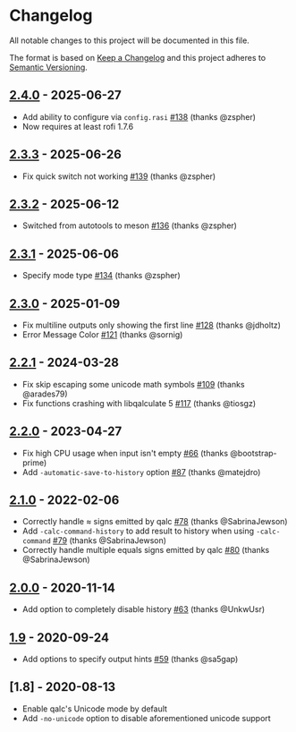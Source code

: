 # Changelog

All notable changes to this project will be documented in this file.

The format is based on [Keep a Changelog](http://keepachangelog.com/)
and this project adheres to [Semantic Versioning](http://semver.org/).

## [2.4.0] - 2025-06-27
- Add ability to configure via `config.rasi` [#138](https://github.com/svenstaro/rofi-calc/pull/138) (thanks @zspher)
- Now requires at least rofi 1.7.6

## [2.3.3] - 2025-06-26
- Fix quick switch not working [#139](https://github.com/svenstaro/rofi-calc/pull/139) (thanks @zspher)

## [2.3.2] - 2025-06-12
- Switched from autotools to meson [#136](https://github.com/svenstaro/rofi-calc/pull/136) (thanks @zspher)

## [2.3.1] - 2025-06-06
- Specify mode type [#134](https://github.com/svenstaro/rofi-calc/pull/134) (thanks @zspher)

## [2.3.0] - 2025-01-09
- Fix multiline outputs only showing the first line [#128](https://github.com/svenstaro/rofi-calc/pull/128) (thanks @jdholtz)
- Error Message Color [#121](https://github.com/svenstaro/rofi-calc/pull/121) (thanks @sornig)

## [2.2.1] - 2024-03-28
- Fix skip escaping some unicode math symbols [#109](https://github.com/svenstaro/rofi-calc/pull/109) (thanks @arades79)
- Fix functions crashing with libqalculate 5 [#117](https://github.com/svenstaro/rofi-calc/issues/117) (thanks @tiosgz)

## [2.2.0] - 2023-04-27
- Fix high CPU usage when input isn't empty [#66](https://github.com/svenstaro/rofi-calc/pull/66) (thanks @bootstrap-prime)
- Add `-automatic-save-to-history` option [#87](https://github.com/svenstaro/rofi-calc/pull/87) (thanks @matejdro)

## [2.1.0] - 2022-02-06
- Correctly handle ≈ signs emitted by qalc [#78](https://github.com/svenstaro/rofi-calc/pull/78) (thanks @SabrinaJewson)
- Add `-calc-command-history` to add result to history when using `-calc-command` [#79](https://github.com/svenstaro/rofi-calc/pull/79) (thanks @SabrinaJewson)
- Correctly handle multiple equals signs emitted by qalc [#80](https://github.com/svenstaro/rofi-calc/pull/78) (thanks @SabrinaJewson)

## [2.0.0] - 2020-11-14
- Add option to completely disable history [#63](https://github.com/svenstaro/rofi-calc/pull/63) (thanks @UnkwUsr)

## [1.9] - 2020-09-24
- Add options to specify output hints [#59](https://github.com/svenstaro/rofi-calc/pull/59) (thanks @sa5gap)

## [1.8] - 2020-08-13
- Enable qalc's Unicode mode by default
- Add `-no-unicode` option to disable aforementioned unicode support

<!-- next-url -->
[Unreleased]: https://github.com/svenstaro/rofi-calc/compare/v2.4.0...HEAD
[2.4.0]: https://github.com/svenstaro/rofi-calc/compare/v2.3.3...v2.4.0
[2.3.3]: https://github.com/svenstaro/rofi-calc/compare/v2.3.2...v2.3.3
[2.3.2]: https://github.com/svenstaro/rofi-calc/compare/v2.3.1...v2.3.2
[2.3.1]: https://github.com/svenstaro/rofi-calc/compare/v2.3.0...v2.3.1
[2.3.0]: https://github.com/svenstaro/rofi-calc/compare/v2.2.1...v2.3.0
[2.2.1]: https://github.com/svenstaro/rofi-calc/compare/v2.2.0...v2.2.1
[2.2.0]: https://github.com/svenstaro/rofi-calc/compare/v2.1.0...v2.2.0
[2.1.0]: https://github.com/svenstaro/rofi-calc/compare/v2.0.0...v2.1.0
[2.0.0]: https://github.com/svenstaro/rofi-calc/compare/v1.9...v2.0.0
[1.9]: https://github.com/svenstaro/rofi-calc/compare/v1.8...v1.9
